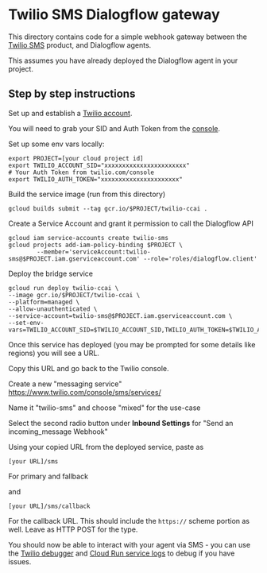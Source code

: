 # Twilio SMS Dialogflow gateway

This directory contains code for a simple webhook gateway between the [Twilio SMS](https://www.twilio.com/sms) product, and Dialogflow agents.

This assumes you have already deployed the Dialogflow agent in your project.

## Step by step instructions

Set up and establish a [Twilio account](https://www.twilio.com/try-twilio).

You will need to grab your SID and Auth Token from the [console](twilio.com/console).

Set up some env vars locally:

    export PROJECT=[your cloud project id]
    export TWILIO_ACCOUNT_SID="xxxxxxxxxxxxxxxxxxxxxxx"
    # Your Auth Token from twilio.com/console
    export TWILIO_AUTH_TOKEN="xxxxxxxxxxxxxxxxxxxxxx"

Build the service image (run from this directory)

    gcloud builds submit --tag gcr.io/$PROJECT/twilio-ccai .

Create a Service Account and grant it permission to call the Dialogflow API 

    gcloud iam service-accounts create twilio-sms
    gcloud projects add-iam-policy-binding $PROJECT \
            --member='serviceAccount:twilio-sms@$PROJECT.iam.gserviceaccount.com' --role='roles/dialogflow.client'

Deploy the bridge service

    gcloud run deploy twilio-ccai \
    --image gcr.io/$PROJECT/twilio-ccai \
    --platform=managed \
    --allow-unauthenticated \
    --service-account=twilio-sms@$PROJECT.iam.gserviceaccount.com \
    --set-env-vars=TWILIO_ACCOUNT_SID=$TWILIO_ACCOUNT_SID,TWILIO_AUTH_TOKEN=$TWILIO_AUTH_TOKEN,GOOGLE_CLOUD_PROJECT=$PROJECT

Once this service has deployed (you may be prompted for some details like regions) you will see a URL.

Copy this URL and go back to the Twilio console.

Create a new "messaging service" https://www.twilio.com/console/sms/services/

Name it "twilio-sms" and choose "mixed" for the use-case

Select the second radio button under **Inbound Settings** for "Send an incoming_message Webhook"

Using your copied URL from the deployed service, paste as

    [your URL]/sms

For primary and fallback

and 

    [your URL]/sms/callback

For the callback URL.  This should include the `https://` scheme portion as well. Leave as HTTP POST for the type.

You should now be able to interact with your agent via SMS - you can use the [Twilio debugger](https://www.twilio.com/console/debugger) and [Cloud Run service logs](https://cloud.google.com/run/docs/logging) to debug if you have issues.




